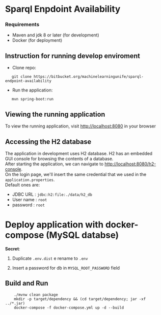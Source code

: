 # Sparql Enpdoint Availability

### Requirements
- Maven and jdk 8 or later (for development)
- Docker (for deployment)

## Instruction for running develop enviroment
* Clone repo:
```console
   git clone https://bitbucket.org/machinelearningunife/sparql-endpoint-availability
```
* Run the application:
```console
   mvn spring-boot:run 
``` 
## Viewing the running application
To view the running application, visit [http://localhost:8080](http://localhost:8080) in your browser 

## Accessing the H2 database 
The application in development uses H2 database. 
H2 has an embedded GUI console for browsing the contents of a database.  
After starting the application, we can navigate to [http://localhost:8080/h2-console](http://localhost:8080/h2-console).  
On the login page, we'll insert the same credential that we used in the `application.properties`.  
Default ones are:
   - JDBC URL : `jdbc:h2:file:./data/h2_db`
   - User name : `root`
   - password : `root`

# Deploy application with docker-compose (MySQL databse)

**Secret**:

1. Duplicate `.env.dist` e rename to `.env`

1. Insert a password for db in `MYSQL_ROOT_PASSWORD` field

## Build and Run
```console
    ./mvnw clean package
    mkdir -p target/dependency && (cd target/dependency; jar -xf ../*.jar)
    docker-compose -f docker-compose.yml up -d --build       
```

